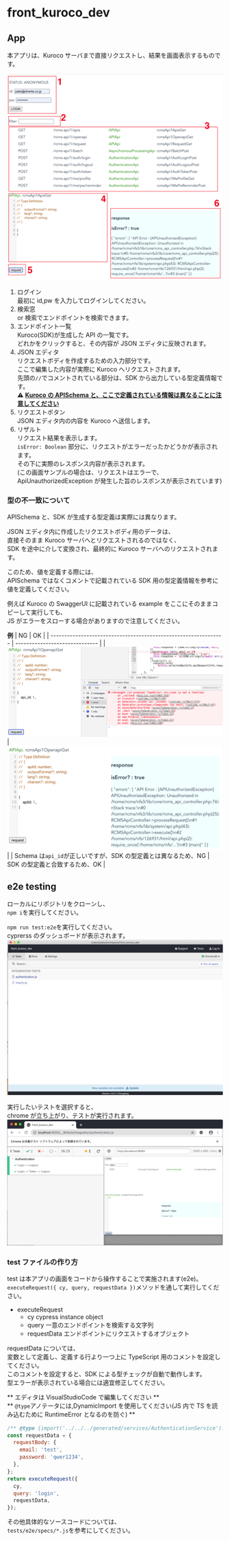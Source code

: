 # front_kuroco_dev

## App

本アプリは、Kuroco サーバまで直接リクエストし、結果を画面表示するものです。

![img](./docs/img/app.png)

1. ログイン  
   最初に id,pw を入力してログインしてください。
2. 検索窓  
   or 検索でエンドポイントを検索できます。
3. エンドポイント一覧  
   Kuroco(SDK)が生成した API の一覧です。  
   どれかをクリックすると、その内容が JSON エディタに反映されます。
4. JSON エディタ  
   リクエストボディを作成するための入力部分です。  
   ここで編集した内容が実際に Kuroco へリクエストされます。  
   先頭の`//`でコメントされている部分は、SDK から出力している型定義情報です。  
   :warning: **<a href="#型の不一致について">Kuroco の APISchema と、ここで定義されている情報は異なることに注意してください</a>**
5. リクエストボタン  
   JSON エディタ内の内容を Kuroco へ送信します。
6. リザルト  
   リクエスト結果を表示します。  
   `isError: Boolean` 部分に、リクエストがエラーだったかどうかが表示されます。  
   その下に実際のレスポンス内容が表示されます。  
   (この画面サンプルの場合は、リクエストはエラーで、ApiUnauthorizedException が発生した旨のレスポンスが表示されています)

### 型の不一致について

APISchema と、SDK が生成する型定義は実際には異なります。

JSON エディタ内に作成したリクエストボディ用のデータは、  
直接そのまま Kuroco サーバへとリクエストされるのではなく、  
SDK を途中に介して変換され、最終的に Kuroco サーバへのリクエストされます。

このため、値を定義する際には、  
APISchema ではなくコメントで記載されている SDK 用の型定義情報を参考に値を定義してください。

例えば Kuroco の SwaggerUI に記載されている example をここにそのままコピーして実行しても、  
JS がエラーをスローする場合がありますので注意してください。

**例**
| NG | OK |
| --------------------------------------------------------------- | ------------------------------ |
| ![invalid](./docs/img/invalid.png) | ![valid](./docs/img/valid.png) |
| Schema は`api_id`が正しいですが、SDK の型定義とは異なるため、NG | SDK の型定義と合致するため、OK |

## e2e testing

ローカルにリポジトリをクローンし、  
`npm i`を実行してください。

`npm run test:e2e`を実行してください。  
cyprerss のダッシュボードが表示されます。  
![img](./docs/img/cypress_dashboard.png)

実行したいテストを選択すると、  
chrome が立ち上がり、テストが実行されます。  
![img](./docs/img/cypress_testing.png)

### test ファイルの作り方

test は本アプリの画面をコードから操作することで実施されます(e2e)。  
`executeRequest({ cy, query, requestData })`メソッドを通して実行してください。

- executeRequest
  - cy cypress instance object
  - query 一意のエンドポイントを検索する文字列
  - requestData エンドポイントにリクエストするオブジェクト

requestData については、  
変数として定義し、定義する行より一つ上に TypeScript 用のコメントを設定してください。  
このコメントを設定すると、SDK による型チェックが自動で動作します。  
型エラーが表示されている場合には適宜修正してください。

** エディタは VisualStudioCode で編集してください **  
** `@type`アノテータには,DynamicImport を使用してください(JS 内で TS を読み込むために RuntimeError となるのを防ぐ) **

```javascript
/** @type {import('../../../generated/services/AuthenticationService').AuthenticationService.postAuthenticationServiceRcmsApi1AuthLoginRequest} */
const requestData = {
  requestBody: {
    email: 'test',
    password: 'qwer1234',
  },
};
return executeRequest({
  cy,
  query: 'login',
  requestData,
});
```

その他具体的なソースコードについては、  
`tests/e2e/specs/*.js`を参考にしてください。
